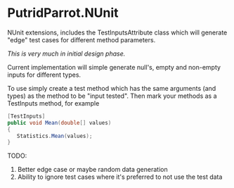 # PutridParrot.NUnit

NUnit extensions, includes the TestInputsAttribute class which will generate "edge" test cases 
for different method parameters.

_This is very much in initial design phase._

Current implementation will simple generate null's, empty and non-empty inputs for different types.

To use simply create a test method which has the same arguments (and types) as the method to be 
"input tested". Then mark your methods as a TestInputs method, for example

```csharp
[TestInputs]
public void Mean(double[] values)
{
   Statistics.Mean(values);
}
```

TODO: 

1. Better edge case or maybe random data generation
2. Ability to ignore test cases where it's preferred 
   to not use the test data


